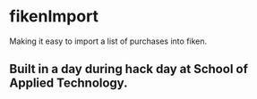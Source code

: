 # fikenImport
Making it easy to import a list of purchases into fiken. 

## Built in a day during hack day at School of Applied Technology.

